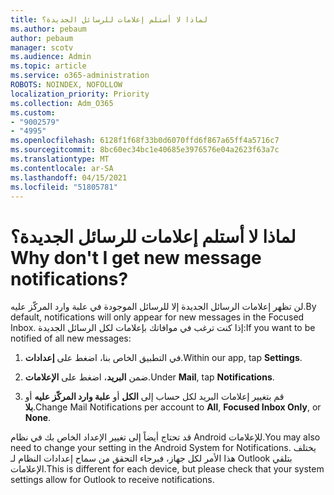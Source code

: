 ```yaml
---
title: لماذا لا أستلم إعلامات للرسائل الجديدة؟
ms.author: pebaum
author: pebaum
manager: scotv
ms.audience: Admin
ms.topic: article
ms.service: o365-administration
ROBOTS: NOINDEX, NOFOLLOW
localization_priority: Priority
ms.collection: Adm_O365
ms.custom:
- "9002579"
- "4995"
ms.openlocfilehash: 6128f1f68f33b0d6070ffd6f867a65ff4a5716c7
ms.sourcegitcommit: 8bc60ec34bc1e40685e3976576e04a2623f63a7c
ms.translationtype: MT
ms.contentlocale: ar-SA
ms.lasthandoff: 04/15/2021
ms.locfileid: "51805781"
---
```

# <a name="why-dont-i-get-new-message-notifications"></a><span data-ttu-id="78926-102">لماذا لا أستلم إعلامات للرسائل الجديدة؟</span><span class="sxs-lookup"><span data-stu-id="78926-102">Why don't I get new message notifications?</span></span>

<span data-ttu-id="78926-103">لن تظهر إعلامات الرسائل الجديدة إلا للرسائل الموجودة في علبة وارد المركّز عليه.</span><span class="sxs-lookup"><span data-stu-id="78926-103">By default, notifications will only appear for new messages in the Focused Inbox.</span></span> <span data-ttu-id="78926-104">إذا كنت ترغب في موافاتك بإعلامات لكل الرسائل الجديدة:</span><span class="sxs-lookup"><span data-stu-id="78926-104">If you want to be notified of all new messages:</span></span>

1. <span data-ttu-id="78926-105">في التطبيق الخاص بنا، اضغط على **إعدادات**.</span><span class="sxs-lookup"><span data-stu-id="78926-105">Within our app, tap **Settings**.</span></span>

2. <span data-ttu-id="78926-106">ضمن **البريد**، اضغط على **الإعلامات**.</span><span class="sxs-lookup"><span data-stu-id="78926-106">Under **Mail**, tap **Notifications**.</span></span>

3. <span data-ttu-id="78926-107">قم بتغيير إعلامات البريد لكل حساب إلى **الكل** أو **علبة وارد المركّز عليه** أو **بلا**.</span><span class="sxs-lookup"><span data-stu-id="78926-107">Change Mail Notifications per account to **All**, **Focused Inbox Only**, or **None**.</span></span>

<span data-ttu-id="78926-108">قد تحتاج أيضاً إلى تغيير الإعداد الخاص بك في نظام Android للإعلامات.</span><span class="sxs-lookup"><span data-stu-id="78926-108">You may also need to change your setting in the Android System for Notifications.</span></span> <span data-ttu-id="78926-109">يختلف هذا الأمر لكل جهاز، فبرجاء التحقق من سماح إعدادات النظام لـ Outlook بتلقي الإعلامات.</span><span class="sxs-lookup"><span data-stu-id="78926-109">This is different for each device, but please check that your system settings allow for Outlook to receive notifications.</span></span>
